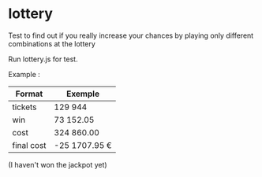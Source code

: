 # lottery
Test to find out if you really increase your chances by playing only different combinations at the lottery

Run lottery.js for test.

Example : 


| Format        | Exemple |
| ------|-----|
| tickets  	| 129 944 	|
| win  	| 73 152.05 	|
| cost  	| 324 860.00 	|
| final cost  	| -25 1707.95 € 	|

(I haven't won the jackpot yet)
